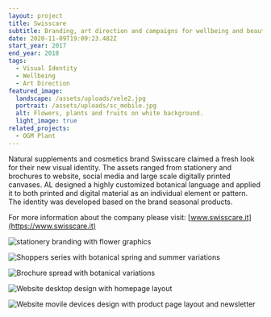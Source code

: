 ```yaml
---
layout: project
title: Swisscare
subtitle: Branding, art direction and campaigns for wellbeing and beauty brand Swisscare
date: 2020-11-09T19:09:23.482Z
start_year: 2017
end_year: 2018
tags:
  - Visual Identity
  - Wellbeing
  - Art Direction
featured_image:
  landscape: /assets/uploads/vele2.jpg
  portrait: /assets/uploads/sc_mobile.jpg
  alt: Flowers, plants and fruits on white background.
  light_image: true
related_projects:
  - OGM Plant
---
```

Natural supplements and cosmetics brand Swisscare claimed a fresh look for their new visual identity. The assets ranged from stationery and brochures to website, social media and large scale digitally printed canvases. AL designed a highly customized botanical language and applied it to both printed and digital material as an individual element or pattern. The identity was developed based on the brand seasonal products.

For more information about the company please visit: [www.swisscare.it](https://www.swisscare.it)

![stationery branding with flower graphics](/assets/uploads/swisscare4.jpg "Stationery package with botanical summer variation")

![Shoppers series with botanical spring and summer variations](/assets/uploads/proposte_shoppers_2017_retro.jpg "Shoppers series with botanical spring and summer variations")

![Brochure spread with botanical variations](/assets/uploads/swisscare2.jpg "Brochure spread with botanical variations")

![Website desktop design with homepage layout](/assets/uploads/web4.jpg "Website desktop design with homepage layout")

![Website movile devices design with product page layout and newsletter](/assets/uploads/web3.jpg "Website movile devices design with product page layout and newsletter")